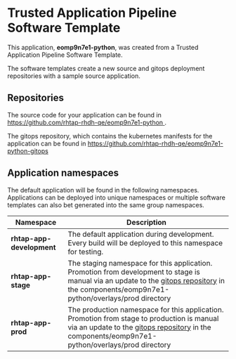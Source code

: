 # Trusted Application Pipeline Software Template

This application, **eomp9n7e1-python**, was created from a Trusted Application Pipeline Software Template.

The software templates create a new source and gitops deployment repositories with a sample source application. 

## Repositories

The source code for your application can be found in [https://github.com/rhtap-rhdh-qe/eomp9n7e1-python ](https://github.com/rhtap-rhdh-qe/eomp9n7e1-python ).
 
The gitops repository, which contains the kubernetes manifests for the application can be found in 
[https://github.com/rhtap-rhdh-qe/eomp9n7e1-python-gitops ](https://github.com/rhtap-rhdh-qe/eomp9n7e1-python-gitops ) 

## Application namespaces 

The default application will be found in the following namespaces. Applications can be deployed into unique namespaces or multiple software templates can also bet generated into the same group namespaces.  

|  Namespace   |  Description   |  
| -------- | -------- |   
| **rhtap-app-development** | The default application during development. Every build will be deployed to this namespace for testing. | 
| **rhtap-app-stage** | The staging namespace for this application. Promotion from development to stage is manual via an update to the [gitops repository](https://github.com/rhtap-rhdh-qe/eomp9n7e1-python-gitops ) in the components/eomp9n7e1-python/overlays/prod directory |  
| **rhtap-app-prod** | The production namespace for this application. Promotion from stage to production is manual via an update to the [gitops repository](https://github.com/rhtap-rhdh-qe/eomp9n7e1-python-gitops ) in the components/eomp9n7e1-python/overlays/prod directory | 